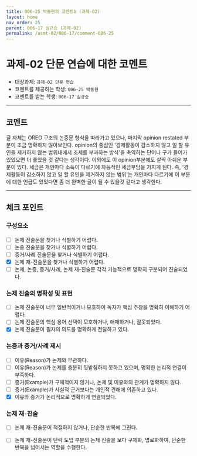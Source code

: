 ```yaml
---
title: 006-25 박동현의 코멘트b (과제-02) 
layout: home
nav_order: 25
parent: 006-17 심규승 (과제-02)
permalink: /asmt-02/006-17/comment-006-25
---
```


# 과제-02 단문 연습에 대한 코멘트

- 대상과제: `과제-02 단문 연습`
- 코멘트를 제공하는 학생: `006-25 박동현` 
- 코멘트를 받는 학생: `006-17 심규승` 

---

## 코멘트

글 자체는 OREO 구조의 논증문 형식을 따라가고 있으나, 마지막 opinion restated 부분이 조금 명확하지 않아보인다. opinion의 중심인 '경제활동이 감소하지 않고 일 할 유인을 제거하지 않는 범위내에서 조세를 부과하는 방식'을 축약하는 단어나 구가 들어가 있었으면 더 좋았을 것 같다는 생각이다. 이외에도 이 opinion부분에도 살짝 아쉬운 부분이 있다. 세금은 개인마다 소득이 다르기에 차등적인 세금부담을 가지게 된다. 즉, '경제활동이 감소하지 않고 일 할 유인을 제거하지 않는 범위'는 개인마다 다르기에 이 부분에 대한 언급도 있었다면 좀 더 완벽한 글이 될 수 있을것 같다고 생각한다.

---

## 체크 포인트

### **구성요소**
- [ ] 논제 진술문을 찾거나 식별하기 어렵다.
- [ ] 논증 진술문을 찾거나 식별하기 어렵다.
- [ ] 증거/사례 진술문을 찾거나 식별하기 어렵다.
- [x] 논제 재-진술문을 찾거나 식별하기 어렵다.
- [ ] 논제, 논증, 증거/사례, 논제 재-진술문 각각 기능적으로 명확히 구분되어 진술되었다.

### **논제 진술의 명확성 및 표현**  
- [ ] 논제 진술문이 너무 일반적이거나 모호하여 독자가 핵심 주장을 명확히 이해하기 어렵다.  
- [ ] 논제 진술문의 핵심 용어 선택이 모호하거나, 애매하거나, 잘못되었다.  
- [x] 논제 진술문이 필자의 의도를 명확하게 전달하고 있다.  

### **논증과 증거/사례 제시**  
- [ ] 이유(Reason)가 논제와 무관하다.
- [ ] 이유(Reason)가 논제를 충분히 뒷받침하지 못하고 있으며, 명확한 논리적 연결이 부족하다.  
- [ ] 증거(Example)가 구체적이지 않거나, 논제 및 이유와의 관계가 명확하지 않다. 
- [ ] 증거(Example)가 사실적 근거보다는 개인적 견해에 의존하고 있다.  
- [x] 이유와 증거가 논리적으로 명확하게 연결되었다.  

### **논제 재-진술**  
- [ ] 논제 재-진술문이 적절하지 않거나, 단순한 반복에 그친다.   
- [ ] 논제 재-진술문이 단락 도입 부분의 논제 진술을 보다 구체화, 명료화하여, 단순한 반복을 넘어서는 역할을 수행한다.  


